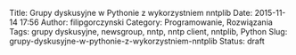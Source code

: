 Title: Grupy dyskusyjne w Pythonie z wykorzystniem nntplib
Date: 2015-11-14 17:56
Author: filipgorczynski
Category: Programowanie, Rozwiązania
Tags: grupy dyskusyjne, newsgroup, nntp, nntp client, nntplib, Python
Slug: grupy-dyskusyjne-w-pythonie-z-wykorzystniem-nntplib
Status: draft


